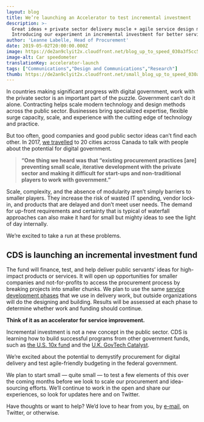 ```yaml
---
layout: blog
title: We’re launching an Accelerator to test incremental investment
description: >-
  Great ideas + private sector delivery muscle + agile service design methods.
  Introducing our experiment in incremental investment for better services.
author: 'Leanne Labelle, Head of Procurement'
date: 2019-05-02T20:00:00.000Z
image: https://de2an9clyit2x.cloudfront.net/blog_up_to_speed_030a3f5cc5.jpg
image-alt: Car speedometer
translationKey: accelerator-launch
tags: ["Communications","Design and Communications","Research"]
thumb: https://de2an9clyit2x.cloudfront.net/small_blog_up_to_speed_030a3f5cc5.jpg
---
```

In countries making significant progress with digital government, work with the private sector is an important part of the puzzle. Government can’t do it alone. Contracting helps scale modern technology and design methods across the public sector. Businesses bring specialized expertise, flexible surge capacity, scale, and experience with the cutting edge of technology and practice.

But too often, good companies and good public sector ideas can’t find each other. In 2017, [we travelled](https://digital.canada.ca/beginning-the-conversation/full-report/)
to 20 cities across Canada to talk with people about the potential for digital government.

> **“One thing we heard was that “existing procurement practices [are] preventing small scale, iterative development with the private sector and making it difficult for start-ups and non-traditional players to work with government.”**

Scale, complexity, and the absence of modularity aren’t simply barriers to smaller players. They increase the risk of wasted IT spending, vendor lock-in, and products that are delayed and don’t meet user needs. The demand for up-front requirements and certainty that is typical of waterfall approaches can also make it hard for small but mighty ideas to see the light of day internally.

We’re excited to take a run at these problems.

## CDS is launching an incremental investment fund

The fund will finance, test, and help deliver public servants’ ideas for high-impact products or services. It will open up opportunities for smaller companies and not-for-profits to access the procurement process by breaking projects into smaller chunks. We plan to use the same [service development phases](https://www.gov.uk/service-manual/agile-delivery) that we use in delivery work, but outside organizations will do the designing and building. Results will be assessed at each phase to determine whether work and funding should continue.

**Think of it as an accelerator for service improvement.**

Incremental investment is not a new concept in the public sector. CDS is learning how to build successful programs from other government funds, such as [the U.S. 10x fund](https://10x.gsa.gov/) and the [U.K. GovTech Catalyst](https://www.gov.uk/government/collections/govtech-catalyst-information).

We’re excited about the potential to demystify procurement for digital delivery and test agile-friendly budgeting in the federal government.

We plan to start small — quite small — to test a few elements of this over the coming months before we look to scale our procurement and idea-sourcing efforts. We’ll continue to work in the open and share our experiences, so look for updates here and on Twitter.

Have thoughts or want to help? We’d love to hear from you, by [e-mail](mailto:cds-snc@servicecanada.gc.ca), on Twitter, or otherwise.

